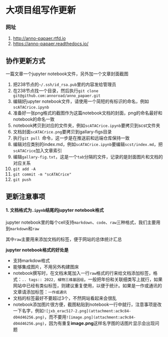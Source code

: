 # 大项目组写作更新
### 网址
1. http://anno-papaer.rtfd.io
2. https://anno-papaer.readthedocs.io/

## 协作更新方式
一篇文章一个jupyter notebook文件，另外加一个文章封面截图

1. 把238节点的`~/.ssh/id_rsa.pub`里的内容发给管理员
2. 在238节点找一个目录，然后执行`git clone git@github.com:annoroad/anno_papaer.git`
3. 编辑好jupyter notebook文件，请使用一个简短的有标识的命名，例如`scATACrice.ipynb`
4. 准备好一张png格式的截图作为这篇notebook文档的封面，png的命名最好和notebook的命名一致
5. notebook拷贝到对应的文件夹，例如`scATACrice.ipynb`要拷贝到scst文件夹
6. 文档封面`scATACrice.png`要拷贝到gallary-figs目录
7. 执行`git pull `命令，这一步是在推送前和远端仓库保持一致
8. 编辑对应类别的index.md，例如`scATACrice.ipynb`要编辑`scst/index.md`，把`scATACrice`加入文章索引
9. 编辑`gallary-fig.txt`，这是一个`tab`分隔的文件，记录的是封面图片和文档的对应关系
10. `git add -A`
11. `git commit -m "scATACrice"`
12. `git push`


## 更新注意事项
#### 1. 文档格式为`.ipynb`结尾的jupyter notebook格式
jupyter notebook里的每个cell支持`markdown`、`code`、`raw`三种格式，我们主要用到`markdown`和`raw`

其中`raw`主要用来添加文档的标签，便于网站的总体统计汇总

**jupyter notebook格式的好处是**

* 支持markdow格式
* 能够集成图片，不用另外构建图床
* notebook撰写时，在文档末尾加入一行`raw`格式的行来给文档添加标签，格式：`.. tags:: 2022, 植物三维基因组`，一般把年份和关联细类写上就行，如果网站中已经有类似标签，则建议重复使用，以便于统计。如果是一作或通讯的文章请添加标签：`一作或通讯`
* 文档的标签最好不要超过3个，不然网站看起来会很乱
* notebook添加图片很方便，截图粘贴到notebook一行中就行，注意事项是改一下名字，例如`![jxb_erac517-2.png](attachment:ac9c84-d04d46256.png)`，而不要用`![image.png](attachment:ac9c84-d04d46256.png)`，因为有重复**image.png**这样名字图的话图片显示会出现问题